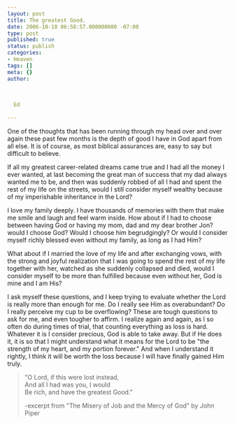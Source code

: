 ```yaml
---
layout: post
title: The greatest Good.
date: 2006-10-18 06:58:57.000000000 -07:00
type: post
published: true
status: publish
categories:
- Heaven
tags: []
meta: {}
author:
  
  
  
  Ed
  
---
```

<p>One of the thoughts that has been running through my head over and over again these past few months is the depth of good I have in God apart from all else.  It is of course, as most biblical assurances are, easy to say but difficult to believe.</p>
<p>If all my greatest career-related dreams came true and I had all the money I ever wanted, at last becoming the great man of success that my dad always wanted me to be, and then was suddenly robbed of all I had and spent the rest of my life on the streets, would I still consider myself wealthy because of my imperishable inheritance in the Lord?</p>
<p>I love my family deeply.  I have thousands of memories with them that make me smile and laugh and feel warm inside.  How about if I had to choose between having God or having my mom, dad and my dear brother Jon?  would I choose God?  Would I choose him begrudgingly?  Or would I consider myself richly blessed even without my family, as long as I had Him?</p>
<p>What about if I married the love of my life and after exchanging vows, with the strong and joyful realization that I was going to spend the rest of my life together with her, watched as she suddenly collapsed and died, would I consider myself to be more than fulfilled because even without her, God is mine and I am His?</p>
<p>I ask myself these questions, and I keep trying to evaluate whether the Lord is really more than enough for me.  Do I really see Him as overabundant? Do I really perceive my cup to be overflowing?  These are tough questions to ask for me, and even tougher to affirm.  I realize again and again, as I so often do during times of trial, that counting everything as loss is hard.  Whatever it is I consider precious, God is able to take away.  But if He does it, it is so that I might understand what it means for the Lord to be "the strength of my heart, and my portion forever."  And when I understand it rightly, I think it will be worth the loss because I will have finally gained Him truly.</p>
<blockquote><p>"O Lord, if this were lost instead,<br />
And all I had was you, I would<br />
Be rich, and have the greatest Good."</p>
<p>-excerpt from "The Misery of Job and the Mercy of God" by John Piper</p></blockquote>
